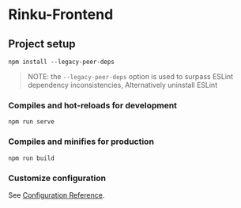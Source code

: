 # Rinku-Frontend

## Project setup
```
npm install --legacy-peer-deps
```
> NOTE: the ```--legacy-peer-deps``` option is used to surpass ESLint dependency inconsistencies, Alternatively uninstall ESLint

### Compiles and hot-reloads for development
```
npm run serve
```

### Compiles and minifies for production
```
npm run build
```

### Customize configuration
See [Configuration Reference](https://cli.vuejs.org/config/).
